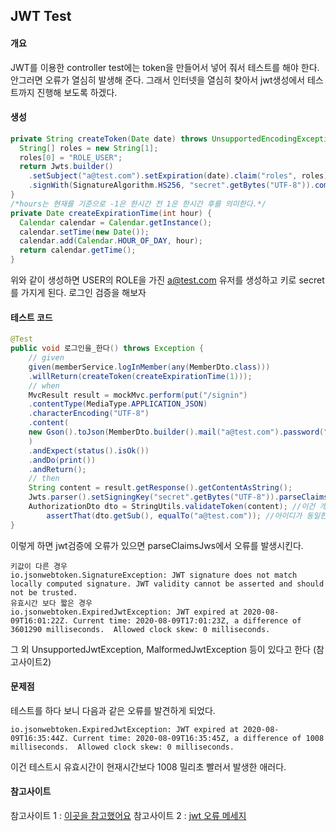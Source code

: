 ## JWT Test

#### 개요

JWT를 이용한 controller test에는 token을 만들어서 넣어 줘서 테스트를 해야 한다. 안그러면 오류가 열심히 발생해 준다. 그래서 인터넷을 열심히 찾아서 jwt생성에서 테스트까지 진행해 보도록 하겠다.

#### 생성

```java
private String createToken(Date date) throws UnsupportedEncodingException {
  String[] roles = new String[1];
  roles[0] = "ROLE_USER";
  return Jwts.builder()
    .setSubject("a@test.com").setExpiration(date).claim("roles", roles)
    .signWith(SignatureAlgorithm.HS256, "secret".getBytes("UTF-8")).compact();
}
/*hours는 현재를 기준으로 -1은 한시간 전 1은 한시간 후를 의미한다.*/
private Date createExpirationTime(int hour) {
  Calendar calendar = Calendar.getInstance();
  calendar.setTime(new Date());
  calendar.add(Calendar.HOUR_OF_DAY, hour);
  return calendar.getTime();
}
```

위와 같이 생성하면 USER의 ROLE을 가진 a@test.com 유저를 생성하고 키로 secret를 가지게 된다. 로그인 검증을 해보자

#### 테스트 코드

```java
@Test
public void 로그인을_한다() throws Exception {
    // given
    given(memberService.logInMember(any(MemberDto.class)))
    .willReturn(createToken(createExpirationTime(1)));
    // when
    MvcResult result = mockMvc.perform(put("/signin")
    .contentType(MediaType.APPLICATION_JSON)
    .characterEncoding("UTF-8")
    .content(
    new Gson().toJson(MemberDto.builder().mail("a@test.com").password("pass")))
    )
    .andExpect(status().isOk())
    .andDo(print())
    .andReturn();
    // then
    String content = result.getResponse().getContentAsString();
    Jwts.parser().setSigningKey("secret".getBytes("UTF-8")).parseClaimsJws(content);
  	AuthorizationDto dto = StringUtils.validateToken(content); //이건 개인적으로 만든 token유틸이다.
		assertThat(dto.getSub(), equalTo("a@test.com")); //아이디가 동일한지 확인한다.
}
```

이렇게 하면 jwt검증에 오류가 있으면 parseClaimsJws에서 오류를 발생시킨다.

```
키값이 다른 경우
io.jsonwebtoken.SignatureException: JWT signature does not match locally computed signature. JWT validity cannot be asserted and should not be trusted.
유효시간 보다 짧은 경우
io.jsonwebtoken.ExpiredJwtException: JWT expired at 2020-08-09T16:01:22Z. Current time: 2020-08-09T17:01:23Z, a difference of 3601290 milliseconds.  Allowed clock skew: 0 milliseconds.
```

그 외 UnsupportedJwtException, MalformedJwtException 등이 있다고 한다 (참고사이트2)

#### 문제점

테스트를 하다 보니 다음과 같은 오류를 발견하게 되었다.

```
io.jsonwebtoken.ExpiredJwtException: JWT expired at 2020-08-09T16:35:44Z. Current time: 2020-08-09T16:35:45Z, a difference of 1008 milliseconds.  Allowed clock skew: 0 milliseconds.
```

이건 테스트시 유효시간이 현재시간보다 1008 밀리초 빨러서 발생한 애러다.

#### 참고사이트

참고사이트 1 : [이곳을 참고했어요](https://medium.com/@OutOfBedlam/jwt-%EC%9E%90%EB%B0%94-%EA%B0%80%EC%9D%B4%EB%93%9C-53ccd7b2ba10)
참고사이트 2 : [jwt 오류 메세지](https://alwayspr.tistory.com/8)